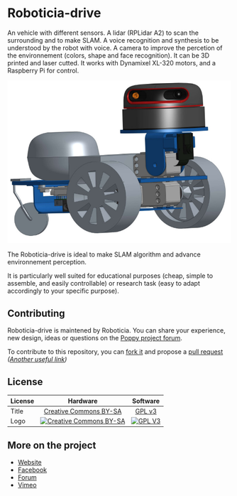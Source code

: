 # Roboticia-drive
An vehicle with different sensors. A lidar (RPLidar A2) to scan the surrounding and to make SLAM. A voice recognition and synthesis to be understood by the robot with voice. A camera to improve the percetion of the environnement (colors, shape and face recognition).
It can be 3D printed and laser cutted. It works with Dynamixel XL-320 motors, and a Raspberry Pi for control.


![Roboticia-drive](roboticia-drive.jpg)

The Roboticia-drive is ideal to make SLAM algorithm and advance environnement perception.

It is particularly well suited for educational purposes (cheap, simple to assemble, and easily controllable) or research task (easy to adapt accordingly to your specific purpose).


## Contributing

Roboticia-drive is maintened by Roboticia. You can share your experience, new design, ideas or questions on the [Poppy project forum](https://forum.poppy-project.org/).

To contribute to this repository, you can [fork it](https://help.github.com/articles/fork-a-repo/) and propose a [pull request](https://help.github.com/articles/using-pull-requests/) *([Another useful link](https://gun.io/blog/how-to-github-fork-branch-and-pull-request/))*

## License

|   License     |     Hardware    |   Software      |
| ------------- | :-------------: | :-------------: |
| Title  | [Creative Commons BY-SA](http://creativecommons.org/licenses/by-sa/4.0/)  |[GPL v3](http://www.gnu.org/licenses/gpl.html)  |
| Logo  | [![Creative Commons BY-SA](https://i.creativecommons.org/l/by-sa/4.0/88x31.png) ](http://creativecommons.org/licenses/by-sa/4.0/)  |[![GPL V3](https://www.gnu.org/graphics/gplv3-88x31.png)](http://www.gnu.org/licenses/gpl.html)  |


## More on the project

- [Website](http://www.roboticia.com)
- [Facebook](https://www.facebook.com/roboticia)
- [Forum](https://forum.poppy-project.org)
- [Vimeo](https://vimeo.com/roboticia)
